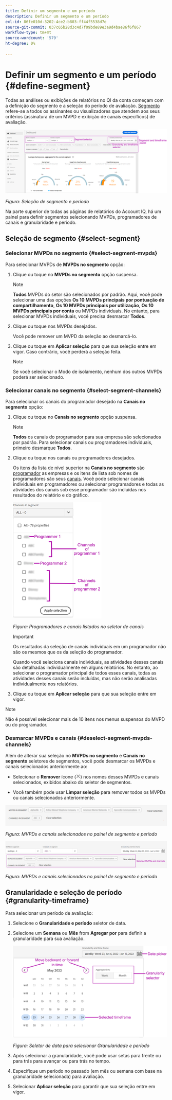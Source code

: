 ```yaml
---
title: Definir um segmento e um período
description: Definir um segmento e um período
exl-id: 86fe010d-3202-4ce2-b803-ff44f5538d7e
source-git-commit: 037c65b28d3c4d7f09bde89e3a9d4bae86f6f867
workflow-type: tm+mt
source-wordcount: '579'
ht-degree: 0%

---
```


# Definir um segmento e um período {#define-segment}

Todas as análises ou exibições de relatórios no QI da conta começam com a definição do segmento e a seleção do período de avaliação. [Segmento](/help/AccountIQ/product-concepts.md#segmet-def) refere-se a todos os assinantes ou visualizadores que atendem aos seus critérios (assinatura de um MVPD e exibição de canais específicos) de avaliação.

![](assets/segment-panel.png)

*Figura: Seleção de segmento e período*

Na parte superior de todas as páginas de relatórios do Account IQ, há um painel para definir segmentos selecionando MVPDs, programadores de canais e granularidade e período.

## Seleção de segmento {#select-segment}

### Selecionar MVPDs no segmento {#select-segment-mvpds}

Para selecionar MVPDs de **MVPDs no segmento** opção:

1. Clique ou toque no **MVPDs no segmento** opção suspensa.

   >[!NOTE]
   >
   >**Todos** MVPDs do setor são selecionados por padrão. Aqui, você pode selecionar uma das opções **Os 10 MVPDs principais por pontuação de compartilhamento**, **Os 10 MVPDs principais por utilização**, **Os 10 MVPDs principais por conta** ou MVPDs individuais. No entanto, para selecionar MVPDs individuais, você precisa desmarcar **Todos**.

1. Clique ou toque nos MVPDs desejados.

   Você pode remover um MVPD da seleção ao desmarcá-lo.

1. Clique ou toque em **Aplicar seleção** para que sua seleção entre em vigor. Caso contrário, você perderá a seleção feita.

   >[!NOTE]
   >
   >Se você selecionar o Modo de isolamento, nenhum dos outros MVPDs poderá ser selecionado.

### Selecionar canais no segmento {#select-segment-channels}

Para selecionar os canais do programador desejado na **Canais no segmento** opção:

1. Clique ou toque no **Canais no segmento** opção suspensa.

   >[!NOTE]
   >
   >**Todos** os canais do programador para sua empresa são selecionados por padrão. Para selecionar canais ou programadores individuais, primeiro desmarque **Todos**.

1. Clique ou toque nos canais ou programadores desejados.

   Os itens da lista de nível superior na **Canais no segmento** são [programador](/help/AccountIQ/product-concepts.md#programmer-def) as empresas e os itens de lista sob nomes de programadores são seus [canais](/help/AccountIQ/product-concepts.md#channel-def). Você pode selecionar canais individuais em programadores ou selecionar programadores e todas as atividades dos canais sob esse programador são incluídas nos resultados do relatório e do gráfico.

   ![](assets/programmer-channels.png)


   *Figura: Programadores e canais listados no seletor de canais*

   >[!IMPORTANT]
   >
   >Os resultados da seleção de canais individuais em um programador não são os mesmos que os da seleção do programador.
   >
   >
   >Quando você seleciona canais individuais, as atividades desses canais são detalhadas individualmente em alguns relatórios. No entanto, ao selecionar o programador principal de todos esses canais, todas as atividades desses canais serão incluídas, mas não serão analisadas individualmente nos relatórios.

1. Clique ou toque em **Aplicar seleção** para que sua seleção entre em vigor.

>[!NOTE]
>
>Não é possível selecionar mais de 10 itens nos menus suspensos do MVPD ou do programador.

### Desmarcar MVPDs e canais {#deselect-segment-mvpds-channels}

Além de alterar sua seleção no **MVPDs no segmento** e **Canais no segmento** seletores de segmentos, você pode desmarcar os MVPDs e canais selecionados anteriormente ao:

* Selecionar o **Remover** ícone (![ícone remover](assets/remove-icon.png)) nos nomes desses MVPDs e canais selecionados, exibidos abaixo do seletor de segmentos.

* Você também pode usar **Limpar seleção** para remover todos os MVPDs ou canais selecionados anteriormente.

![](assets/segment-panel-selection1.png)

*Figura: MVPDs e canais selecionados no painel de segmento e período*

![](assets/segment-panel-selection.png)

*Figura: MVPDs e canais selecionados no painel de segmento e período*

## Granularidade e seleção de período {#granularity-timeframe}

Para selecionar um período de avaliação:

1. Selecione o **Granularidade e período** seletor de data.

1. Selecione um **Semana** ou **Mês** from **Agregar por** para definir a granularidade para sua avaliação.

   ![](assets/granularity-timeframe-weekwise.png)


   *Figura: Seletor de data para selecionar Granularidade e período*

1. Após selecionar a granularidade, você pode usar setas para frente ou para trás para avançar ou para trás no tempo.

1. Especifique um período no passado (em mês ou semana com base na granularidade selecionada) para avaliação.

1. Selecionar **Aplicar seleção** para garantir que sua seleção entre em vigor.
